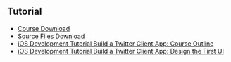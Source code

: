 
## Tutorial

* [Course Download](http://bit.ly/fetch-twitter)
* [Source Files Download](http://web.stanford.edu/class/cs193p/cgi-bin/drupal/system/files/sample_code/Twitter%20Swift%201.2.zip)
* [iOS Development Tutorial Build a Twitter Client App: Course Outline](https://www.youtube.com/watch?v=OHvsCINf_lc&list=PLHmNdpdzx21HqS5_i-Sr_9vUVEQdEf24E)
* [iOS Development Tutorial Build a Twitter Client App: Design the First UI](https://www.youtube.com/watch?v=_Kjc4CpMyyU&list=PLHmNdpdzx21HqS5_i-Sr_9vUVEQdEf24E&index=2)
